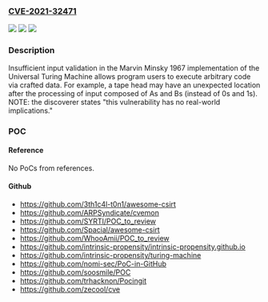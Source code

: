 ### [CVE-2021-32471](https://cve.mitre.org/cgi-bin/cvename.cgi?name=CVE-2021-32471)
![](https://img.shields.io/static/v1?label=Product&message=n%2Fa&color=blue)
![](https://img.shields.io/static/v1?label=Version&message=n%2Fa&color=blue)
![](https://img.shields.io/static/v1?label=Vulnerability&message=n%2Fa&color=brighgreen)

### Description

Insufficient input validation in the Marvin Minsky 1967 implementation of the Universal Turing Machine allows program users to execute arbitrary code via crafted data. For example, a tape head may have an unexpected location after the processing of input composed of As and Bs (instead of 0s and 1s). NOTE: the discoverer states "this vulnerability has no real-world implications."

### POC

#### Reference
No PoCs from references.

#### Github
- https://github.com/3th1c4l-t0n1/awesome-csirt
- https://github.com/ARPSyndicate/cvemon
- https://github.com/SYRTI/POC_to_review
- https://github.com/Spacial/awesome-csirt
- https://github.com/WhooAmii/POC_to_review
- https://github.com/intrinsic-propensity/intrinsic-propensity.github.io
- https://github.com/intrinsic-propensity/turing-machine
- https://github.com/nomi-sec/PoC-in-GitHub
- https://github.com/soosmile/POC
- https://github.com/trhacknon/Pocingit
- https://github.com/zecool/cve


